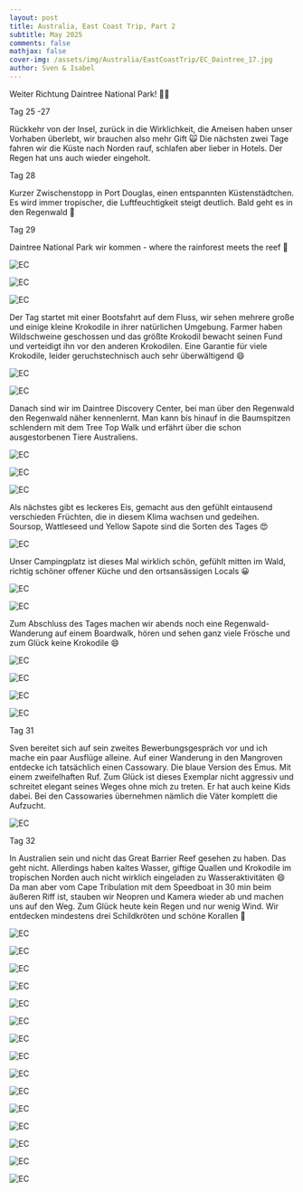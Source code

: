 ```yaml
---
layout: post
title: Australia, East Coast Trip, Part 2
subtitle: May 2025
comments: false
mathjax: false
cover-img: /assets/img/Australia/EastCoastTrip/EC_Daintree_17.jpg
author: Sven & Isabel
---
```

 Weiter Richtung Daintree National Park! 🤩🤩
 
 
Tag 25 -27

Rückkehr von der Insel, zurück in die Wirklichkeit, die Ameisen haben unser Vorhaben überlebt, 
wir brauchen also mehr Gift 🙀
Die nächsten zwei Tage fahren wir die Küste nach Norden rauf, schlafen aber lieber in Hotels. 
Der Regen hat uns auch wieder eingeholt.

Tag 28

Kurzer Zwischenstopp in Port Douglas, einen entspannten Küstenstädtchen. Es wird immer tropischer, 
die Luftfeuchtigkeit steigt deutlich. Bald geht es in den Regenwald 🙌

Tag 29

Daintree National Park wir kommen - where the rainforest meets the reef 🤩

![EC](/assets/img/Australia/EastCoastTrip/EC_Daintree_1.jpg)

![EC](/assets/img/Australia/EastCoastTrip/EC_Daintree_2.jpg)

![EC](/assets/img/Australia/EastCoastTrip/EC_Daintree_8.jpg)

Der Tag startet mit einer Bootsfahrt auf dem Fluss, wir sehen mehrere große und 
einige kleine Krokodile in ihrer natürlichen Umgebung. Farmer haben Wildschweine geschossen und 
das größte Krokodil bewacht seinen Fund und verteidigt ihn vor den anderen Krokodilen. 
Eine Garantie für viele Krokodile, leider geruchstechnisch auch sehr überwältigend 😄

![EC](/assets/img/Australia/EastCoastTrip/EC_Daintree_14.jpg)

![EC](/assets/img/Australia/EastCoastTrip/EC_Daintree_3.jpg)

Danach sind wir im Daintree Discovery Center, bei man über den Regenwald den Regenwald näher kennenlernt. 
Man kann bis hinauf in die Baumspitzen schlendern mit dem Tree Top Walk und erfährt über die schon ausgestorbenen Tiere Australiens.

![EC](/assets/img/Australia/EastCoastTrip/EC_Daintree_16.jpg)

![EC](/assets/img/Australia/EastCoastTrip/EC_Daintree_4.jpg)

![EC](/assets/img/Australia/EastCoastTrip/EC_Daintree_5.jpg)

Als nächstes gibt es leckeres Eis, gemacht aus den gefühlt eintausend verschieden Früchten, 
die in diesem Klima wachsen und gedeihen. Soursop, Wattleseed und Yellow Sapote sind die Sorten des Tages 😍

![EC](/assets/img/Australia/EastCoastTrip/EC_Daintree_6.jpg)

Unser Campingplatz ist dieses Mal wirklich schön, gefühlt mitten im Wald, richtig schöner offener Küche 
und den ortsansässigen Locals 😀

![EC](/assets/img/Australia/EastCoastTrip/EC_Daintree_12.jpg)

![EC](/assets/img/Australia/EastCoastTrip/EC_Daintree_15.jpg)

Zum Abschluss des Tages machen wir abends noch eine Regenwald-Wanderung auf einem Boardwalk, 
hören und sehen ganz viele Frösche und zum Glück keine Krokodile 😄

![EC](/assets/img/Australia/EastCoastTrip/EC_Daintree_7.jpg)

![EC](/assets/img/Australia/EastCoastTrip/EC_Daintree_9.jpg)

![EC](/assets/img/Australia/EastCoastTrip/EC_Daintree_10.jpg)

![EC](/assets/img/Australia/EastCoastTrip/EC_Daintree_11.jpg)

Tag 31

Sven bereitet sich auf sein zweites Bewerbungsgespräch vor und ich mache ein paar Ausflüge alleine.
Auf einer Wanderung in den Mangroven entdecke ich tatsächlich einen Cassowary. Die blaue Version des Emus. 
Mit einem zweifelhaften Ruf. Zum Glück ist dieses Exemplar nicht aggressiv und schreitet elegant seines Weges 
ohne mich zu treten. Er hat auch keine Kids dabei. Bei den Cassowaries übernehmen nämlich die Väter 
komplett die Aufzucht.

![EC](/assets/img/Australia/EastCoastTrip/EC_Daintree_13.jpg)

Tag 32

In Australien sein und nicht das Great Barrier Reef gesehen zu haben. Das geht nicht. 
Allerdings haben kaltes Wasser, giftige Quallen und Krokodile im tropischen Norden 
auch nicht wirklich eingeladen zu Wasseraktivitäten 😄
Da man aber vom Cape Tribulation mit dem Speedboat in 30 min beim äußeren Riff ist, 
stauben wir Neopren und Kamera wieder ab und machen uns auf den Weg. Zum Glück heute kein Regen und nur wenig Wind. 
Wir entdecken mindestens drei Schildkröten und schöne Korallen 🐢

![EC](/assets/img/Australia/EastCoastTrip/EC_GBR_1.JPG)

![EC](/assets/img/Australia/EastCoastTrip/EC_GBR_2.JPG)

![EC](/assets/img/Australia/EastCoastTrip/EC_GBR_3.JPG)

![EC](/assets/img/Australia/EastCoastTrip/EC_GBR_4.JPG)

![EC](/assets/img/Australia/EastCoastTrip/EC_GBR_5.JPG)

![EC](/assets/img/Australia/EastCoastTrip/EC_GBR_6.JPG)

![EC](/assets/img/Australia/EastCoastTrip/EC_GBR_7.JPG)

![EC](/assets/img/Australia/EastCoastTrip/EC_GBR_8.JPG)

![EC](/assets/img/Australia/EastCoastTrip/EC_GBR_9.JPG)

![EC](/assets/img/Australia/EastCoastTrip/EC_GBR_10.JPG)

![EC](/assets/img/Australia/EastCoastTrip/EC_GBR_11.JPG)

![EC](/assets/img/Australia/EastCoastTrip/EC_GBR_12.jpg)

![EC](/assets/img/Australia/EastCoastTrip/EC_GBR_13.jpg)

![EC](/assets/img/Australia/EastCoastTrip/EC_GBR_14.jpg)

![EC](/assets/img/Australia/EastCoastTrip/EC_GBR_15.jpg)

